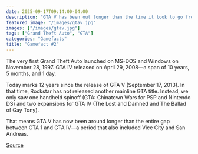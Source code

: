 ```yaml
---
date: 2025-09-17T09:14:00-04:00
description: "GTA V has been out longer than the time it took to go from GTA I to GTA IV."
featured_image: "/images/gtav.jpg"
images: ["/images/gtav.jpg"]
tags: ["Grand Theft Auto", "GTA"]
categories: "Gamefacts"
title: "Gamefact #2"
---
```


The very first Grand Theft Auto launched on MS-DOS and Windows on November 28, 1997.
GTA IV released on April 29, 2008—a span of 10 years, 5 months, and 1 day.

Today marks 12 years since the release of GTA V (September 17, 2013). In that time, Rockstar has not released another mainline GTA title. Instead, we only saw one handheld spinoff (GTA: Chinatown Wars for PSP and Nintendo DS) and two expansions for GTA IV (The Lost and Damned and The Ballad of Gay Tony).

That means GTA V has now been around longer than the entire gap between GTA 1 and GTA IV—a period that also included Vice City and San Andreas.

[Source](https://en.wikipedia.org/wiki/Grand_Theft_Auto)